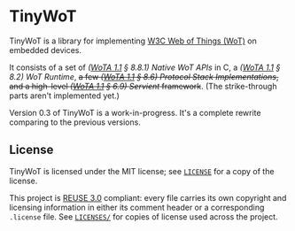 <!--
  SPDX-FileCopyrightText: 2019, 2021-2022 Junde Yhi <junde@yhi.moe>
  SPDX-License-Identifier: CC0-1.0
-->

# TinyWoT

TinyWoT is a library for implementing [W3C Web of Things (WoT)](https://www.w3.org/WoT/) on embedded devices.

It consists of a set of _([WoTA 1.1] &sect; 8.8.1) Native WoT APIs_ in C, a _([WoTA 1.1] &sect; 8.2) WoT Runtime_, ~~a few _([WoTA 1.1] &sect; 8.6) Protocol Stack Implementations_, and a high-level _([WoTA 1.1] &sect; 6.9) Servient_ framework~~. (The strike-through parts aren't implemented yet.)

Version 0.3 of TinyWoT is a work-in-progress. It's a complete rewrite comparing to the previous versions.

[WoTA 1.1]: https://www.w3.org/TR/wot-architecture11/

## License

TinyWoT is licensed under the MIT license; see [`LICENSE`](LICENSE) for a copy of the license.

This project is [REUSE 3.0](https://reuse.software/) compliant: every file carries its own copyright and licensing information in either its comment header or a corresponding `.license` file. See [`LICENSES/`](LICENSES/) for copies of license used across the project.
